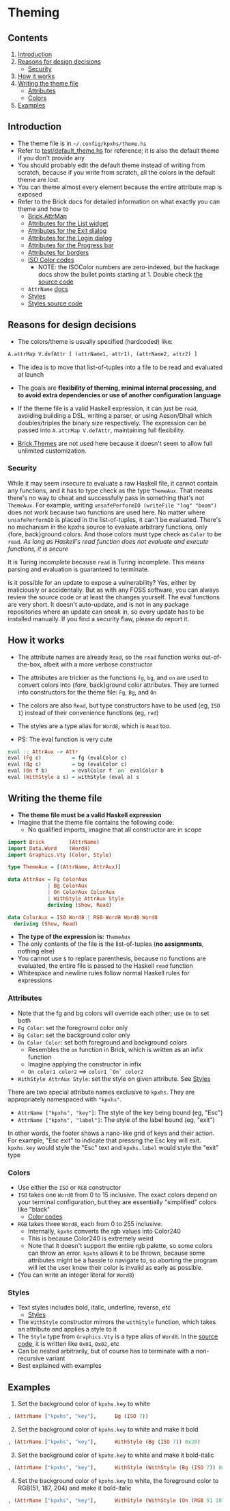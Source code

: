 # Theming

## Contents

1. [Introduction](#Introduction)
2. [Reasons for design decisions](#Reasons-for-design-decisions)
    - [Security](#Security)
3. [How it works](#How-it-works)
4. [Writing the theme file](#Writing-the-theme-file)
    - [Attributes](#Attributes)
    - [Colors](#Colors)
5. [Examples](#Examples)

## Introduction

- The theme file is in `~/.config/kpxhs/theme.hs`
- Refer to [test/default_theme.hs](test/default_theme.hs) for reference; it is also the default theme if you don't provide any
- You should probably edit the default theme instead of writing from scratch, because if you write from scratch, all the colors in the default theme are lost.
- You can theme almost every element because the entire attribute map is exposed
- Refer to the Brick docs for detailed information on what exactly you can theme and how to
    - [Brick.AttrMap](https://hackage.haskell.org/package/brick-0.64/docs/Brick-AttrMap.html)
    - [Attributes for the List widget](https://hackage.haskell.org/package/brick-0.64/docs/Brick-Widgets-List.html#g:7)
    - [Attributes for the Exit dialog](https://hackage.haskell.org/package/brick-0.64/docs/Brick-Widgets-Dialog.html#g:4)
    - [Attributes for the Login dialog](https://hackage.haskell.org/package/brick-0.64/docs/Brick-Widgets-Edit.html#g:7)
    - [Attributes for the Progress bar](https://hackage.haskell.org/package/brick-0.64/docs/Brick-Widgets-ProgressBar.html#g:1)
    - [Attributes for borders](https://hackage.haskell.org/package/brick-0.64/docs/Brick-Widgets-Border.html#g:5)
    - [ISO Color codes](https://hackage.haskell.org/package/vty-5.33/docs/Graphics-Vty-Attributes-Color.html)
        - NOTE: the ISOColor numbers are zero-indexed, but the hackage docs show the bullet points starting at 1. Double check [the source code](https://hackage.haskell.org/package/vty-5.33/docs/src/Graphics.Vty.Attributes.Color.html#Color)
    - `AttrName` [docs](https://hackage.haskell.org/package/brick-0.64/docs/Brick-AttrMap.html#t:AttrName)
    - [Styles](https://hackage.haskell.org/package/vty-5.33/docs/Graphics-Vty-Attributes.html#t:Style)
    - [Styles source code](https://hackage.haskell.org/package/vty-5.33/docs/src/Graphics.Vty.Attributes.html#Style)

## Reasons for design decisions

- The colors/theme is usually specified (hardcoded) like:

```hs
A.attrMap V.defAttr [ (attrName1, attr1), (attrName2, attr2) ]
```

- The idea is to move that list-of-tuples into a file to be read and evaluated at launch
- The goals are **flexibility of theming, minimal internal processing, and to avoid extra dependencies or use of another configuration language**
- If the theme file is a valid Haskell expression, it can just be `read`, avoiding building a DSL, writing a parser, or using Aeson/Dhall which doubles/triples the binary size respectively. The expression can be passed into `A.attrMap V.defAttr`, maintaining full flexibility.

- [Brick.Themes](https://hackage.haskell.org/package/brick-0.64/docs/Brick-Themes.html) are not used here because it doesn't seem to allow full unlimited customization.

### Security

While it may seem insecure to evaluate a raw Haskell file, it cannot contain any functions, and it has to type check as the type `ThemeAux`. That means there's no way to cheat and successfully pass in something that's not `ThemeAux`. For example, writing `unsafePerformIO (writeFile "log" "boom")` does not work because two functions are used here. No matter where `unsafePerformIO` is placed in the list-of-tuples, it can't be evaluated. There's no mechanism in the kpxhs source to evaluate arbitrary functions, only {fore, back}ground colors. And those colors must type check as `Color` to be `read`. *As long as Haskell's read function does not evaluate and execute functions, it is secure*

It is Turing incomplete because `read` is Turing incomplete. This means parsing and evaluation is guaranteed to terminate.

Is it possible for an update to expose a vulnerability? Yes, either by maliciously or accidentally. But as with any FOSS software, you can always review the source code or at least the changes yourself. The eval functions are very short. It doesn't auto-update, and is not in any package repositories where an update can sneak in, so every update has to be installed manually. If you find a security flaw, please do report it.

## How it works

- The attribute names are already `Read`, so the `read` function works out-of-the-box, albeit with a more verbose constructor
- The attributes are trickier as the functions `fg`, `bg`, and `on` are used to convert colors into {fore, back}ground color attributes. They are turned into constructors for the theme file: `Fg`, `Bg`, and `On`
- The colors are also `Read`, but type constructors have to be used (eg, `ISO 1`) instead of their convenience functions (eg, `red`)
- The styles are a type alias for `Word8`, which is `Read` too.

- PS: The eval function is very cute

```hs
eval :: AttrAux -> Attr
eval (Fg c)          = fg (evalColor c)
eval (Bg c)          = bg (evalColor c)
eval (On f b)        = evalColor f `on` evalColor b
eval (WithStyle a s) = withStyle (eval a) s
```
    
## Writing the theme file

- **The theme file must be a valid Haskell expression**
- Imagine that the theme file contains the following code:
    - No qualified imports, imagine that all constructor are in scope

```hs
import Brick        (AttrName)
import Data.Word    (Word8)
import Graphics.Vty (Color, Style)

type ThemeAux = [(AttrName, AttrAux)]

data AttrAux = Fg ColorAux
             | Bg ColorAux
             | On ColorAux ColorAux
             | WithStyle AttrAux Style
             deriving (Show, Read)

data ColorAux = ISO Word8 | RGB Word8 Word8 Word8
  deriving (Show, Read)
```

- **The type of the expression is:** `ThemeAux`
- The only contents of the file is the list-of-tuples (**no assignments**, nothing else)
- You cannot use `$` to replace parenthesis, because no functions are evaluated, the entire file is passed to the Haskell `read` function
- Whitespace and newline rules follow normal Haskell rules for expressions

### Attributes

- Note that the fg and bg colors will override each other; use `On` to set both
- `Fg Color`: set the foreground color only
- `Bg Color`: set the background color only
- `On Color Color`: set both foreground and background colors
    - Resembles the `on` function in Brick, which is written as an infix function
    - Imagine applying the constructor in infix
    - `On color1 color2` ==> ```color1 `On` color2```
- `WithStyle AttrAux Style`: set the style on given attribute. See [Styles](#Styles)

There are two special attribute names exclusive to `kpxhs`. They are appropriately namespaced with `"kpxhs"`.

- `AttrName ["kpxhs", "key"]`: The style of the key being bound (eg, "Esc")
- `AttrName ["kpxhs", "label"]`: The style of the label bound (eg, "exit")

In other words, the footer shows a nano-like grid of keys and their action. For example, "Esc exit" to indicate that pressing the Esc key will exit. `kpxhs.key` would style the "Esc" text and `kpxhs.label` would style the "exit" type

### Colors

- Use either the `ISO` or `RGB` constructor
- `ISO` takes one `Word8` from 0 to 15 inclusive. The exact colors depend on your terminal configuration, but they are essentially "simplified" colors like "black"
    - [Color codes](https://hackage.haskell.org/package/vty-5.33/docs/Graphics-Vty-Attributes-Color.html)
- `RGB` takes three `Word8`, each from 0 to 255 inclusive.
    - Internally, `kpxhs` converts the rgb values into Color240
    - This is because Color240 is extremely weird
    - Note that it doesn't support the entire rgb palette, so some colors can throw an error. `kpxhs` allows it to be thrown, because some attributes might be a hassle to navigate to, so aborting the program will let the user know their color is invalid as early as possible.
- (You can write an integer literal for `Word8`)


### Styles

- Text styles includes bold, italic, underline, reverse, etc
    - [Styles](https://hackage.haskell.org/package/vty-5.33/docs/Graphics-Vty-Attributes.html#t:Style)
- The `WithStyle` constructor mirrors the `withStyle` function, which takes an attribute and applies a style to it
- The `Style` type from `Graphics.Vty` is a type alias of `Word8`. In the [source code](https://hackage.haskell.org/package/vty-5.33/docs/src/Graphics.Vty.Attributes.html#Style), it is written like `0x01`, `0x02`, etc
- Can be nested arbitrarily, but of course has to terminate with a non-recursive variant
- Best explained with examples

## Examples

1. Set the background color of `kpxhs.key` to white
```hs
, (AttrName ["kpxhs", "key"],      Bg (ISO 7))
```

2. Set the background color of `kpxhs.key` to white and make it bold

```hs
, (AttrName ["kpxhs", "key"],      WithStyle (Bg (ISO 7)) 0x20)
```

3. Set the background color of `kpxhs.key` to white and make it bold-italic

```hs
, (AttrName ["kpxhs", "key"],      WithStyle (WithStyle (Bg (ISO 7)) 0x20) 0x40)
```

4. Set the background color of `kpxhs.key` to white, the foreground color to RGB(51, 187, 204) and make it bold-italic

```hs
, (AttrName ["kpxhs", "key"],      WithStyle (WithStyle (On (RGB 51 187 204) (ISO 7)) 0x20) 0x40)
```
